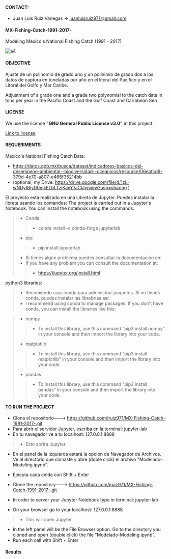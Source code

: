 #### CONTACT:
- Juan Luis Ruiz Vanegas -> juanluisruiz971@gmail.com
#### MX-Fishing-Catch-1991-2017-
Modeling Mexico's National Fishing Catch (1991 - 2017)

![a4](https://github.com/jruiz971/MX-Fishing-Catch-1991-2017-/blob/main/img/Rep%C3%BAblica%20Mexicana.png)

#### OBJECTIVE
Ajuste de un polinomio de grado uno  y un polinimio de grado dos a los datos de captura en toneladas por año en el litoral del Pacífico y en el Litoral del Golfo y Mar Caribe.

Adjustment of a grade one and a grade two polynomial to the catch data in tons per year in the Pacific Coast and the Gulf Coast and Caribbean Sea

#### LICENSE 

We use the license **"GNU General Public License v3.0"** in this project.

[Link to license](https://github.com/jruiz971/MX-Fishing-Catch-1991-2017-/blob/main/LICENSE)

#### REQUERIMENTS

Mexico's National Fishing Catch Data:
- https://datos.gob.mx/busca/dataset/indicadores-basicos-del-desempeno-ambiental--biodiversidad--oceanicos/resource/06eafcd9-379d-4e70-a807-e466f35214bb
- (optional, my Drive: https://drive.google.com/file/d/1zL-wNDytBiyD0mkELbLTzjKaeY7JCIJy/view?usp=sharing ) 


El proyecto está realizado en una Libreta de Jupyter. Puedes instalar la libreta usando los comandos:
The project is carried out in a Jupyter's Notebook. You can install the notebook using the commands:
> - Conda:
>> - conda install -c conda-forge jupyterlab
> - pip:
>> - pip install jupyterlab
> - Si tienes algún problema puedes consultar la documentación en:
> - If you have any problem you can consult the documentation at:
>> - https://jupyter.org/install.html

python3 libraries:
> - Recomiendo usar conda para administrar paquetes. Si no tienes conda, puedes instalar las librebrías así:
> - I recommend using conda to manage packages. If you don't have conda, you can install the libraries like this:

> - numpy
>> - To install this library, use this command "pip3 install numpy" in your console and then import the library into your code.
> - matplotlib
>> - To install this library, use this command "pip3 install matplotlib" in your console and then import the library into your code.
> - pandas
>> - To install this library, use this command "pip3 install pandas" in your console and then import the library into your code.

#### TO RUN THE PROJECT
- Clona el repositorio---> https://github.com/jruiz971/MX-Fishing-Catch-1991-2017-.git
- Para abrir el servidor Jupyter, escriba en la terminal: jupyter-lab
- En tu navegador ve a tu localhost: 127.0.0.1:8888
> - Esto abrirá Jupyter
- En el panel de la izquierda estará la opción de Navegador de Archivos. Ve al directorio que clonaste y abre (doble click) el archivo "Modelado-Modeling.ipynb".
- Ejecuta cada celda con Shift + Enter

- Clone the repository---> https://github.com/jruiz971/MX-Fishing-Catch-1991-2017-.git
- In order to server your Jupyter Notebook type in terminal: jupyter-lab
- On your browser go to your localhost: 127.0.0.1:8888
> - This will open Jupyter
- In the left panel will be the File Browser option. Go to the directory you cloned and open (double click) the file "Modelado-Modeling.ipynb".
- Run each cell with Shift + Enter

#### Results
